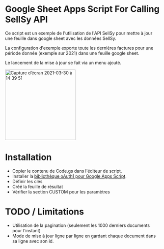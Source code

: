 # Google Sheet Apps Script For Calling SellSy API

Ce script est un exemple de l'utilisation de l'API SellSy pour mettre à jour une feuille dans google sheet avec les données SellSy.

La configuration d'exemple exporte toute les dernières factures pour une période donnée (exemple sur 2021) dans une feuille google sheet.

Le lancement de la mise à jour se fait via un menu ajouté.

<img width="229" alt="Capture d’écran 2021-03-30 à 14 39 51" src="https://user-images.githubusercontent.com/369622/112989995-d834de80-9165-11eb-9d7a-8a43633d801c.png">

# Installation

- Copier le contenu de Code.gs dans l'éditeur de script.
- Installer la [bibliothèque oAuth1 pour Google Apps Script](https://github.com/googleworkspace/apps-script-oauth1). 
- Définir les clés
- Créé la feuille de résultat
- Vérifier la section CUSTOM pour les paramètres

# TODO / Limitations 

- Utilisation de la pagination (seulement les 1000 derniers documents pour l'instant)
- Mode de mise à jour ligne par ligne en gardant chaque document dans sa ligne avec son id.
